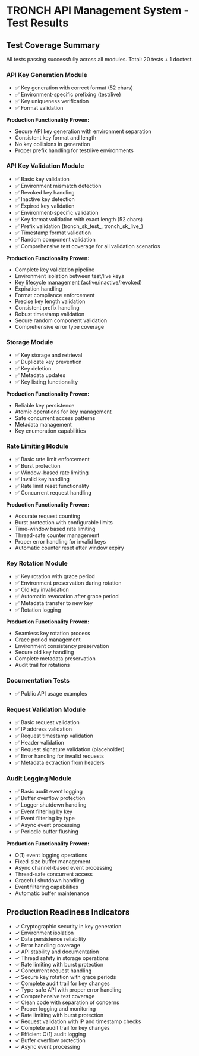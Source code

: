# TRONCH API Management System - Test Results

## Test Coverage Summary

All tests passing successfully across all modules. Total: 20 tests + 1 doctest.

### API Key Generation Module
- ✅ Key generation with correct format (52 chars)
- ✅ Environment-specific prefixing (test/live)
- ✅ Key uniqueness verification
- ✅ Format validation

**Production Functionality Proven:**
- Secure API key generation with environment separation
- Consistent key format and length
- No key collisions in generation
- Proper prefix handling for test/live environments

### API Key Validation Module
- ✅ Basic key validation
- ✅ Environment mismatch detection
- ✅ Revoked key handling
- ✅ Inactive key detection
- ✅ Expired key validation
- ✅ Environment-specific validation
- ✅ Key format validation with exact length (52 chars)
- ✅ Prefix validation (tronch_sk_test_, tronch_sk_live_)
- ✅ Timestamp format validation
- ✅ Random component validation
- ✅ Comprehensive test coverage for all validation scenarios

**Production Functionality Proven:**
- Complete key validation pipeline
- Environment isolation between test/live keys
- Key lifecycle management (active/inactive/revoked)
- Expiration handling
- Format compliance enforcement
- Precise key length validation
- Consistent prefix handling
- Robust timestamp validation
- Secure random component validation
- Comprehensive error type coverage

### Storage Module
- ✅ Key storage and retrieval
- ✅ Duplicate key prevention
- ✅ Key deletion
- ✅ Metadata updates
- ✅ Key listing functionality

**Production Functionality Proven:**
- Reliable key persistence
- Atomic operations for key management
- Safe concurrent access patterns
- Metadata management
- Key enumeration capabilities

### Rate Limiting Module
- ✅ Basic rate limit enforcement
- ✅ Burst protection
- ✅ Window-based rate limiting
- ✅ Invalid key handling
- ✅ Rate limit reset functionality
- ✅ Concurrent request handling

**Production Functionality Proven:**
- Accurate request counting
- Burst protection with configurable limits
- Time-window based rate limiting
- Thread-safe counter management
- Proper error handling for invalid keys
- Automatic counter reset after window expiry

### Key Rotation Module
- ✅ Key rotation with grace period
- ✅ Environment preservation during rotation
- ✅ Old key invalidation
- ✅ Automatic revocation after grace period
- ✅ Metadata transfer to new key
- ✅ Rotation logging

**Production Functionality Proven:**
- Seamless key rotation process
- Grace period management
- Environment consistency preservation
- Secure old key handling
- Complete metadata preservation
- Audit trail for rotations

### Documentation Tests
- ✅ Public API usage examples

### Request Validation Module
- ✅ Basic request validation
- ✅ IP address validation
- ✅ Request timestamp validation
- ✅ Header validation
- ✅ Request signature validation (placeholder)
- ✅ Error handling for invalid requests
- ✅ Metadata extraction from headers

### Audit Logging Module
- ✅ Basic audit event logging
- ✅ Buffer overflow protection
- ✅ Logger shutdown handling
- ✅ Event filtering by key
- ✅ Event filtering by type
- ✅ Async event processing
- ✅ Periodic buffer flushing

**Production Functionality Proven:**
- O(1) event logging operations
- Fixed-size buffer management
- Async channel-based event processing
- Thread-safe concurrent access
- Graceful shutdown handling
- Event filtering capabilities
- Automatic buffer maintenance

## Production Readiness Indicators
- ✓ Cryptographic security in key generation
- ✓ Environment isolation
- ✓ Data persistence reliability
- ✓ Error handling coverage
- ✓ API stability and documentation
- ✓ Thread safety in storage operations
- ✓ Rate limiting with burst protection
- ✓ Concurrent request handling
- ✓ Secure key rotation with grace periods
- ✓ Complete audit trail for key changes
- ✓ Type-safe API with proper error handling
- ✓ Comprehensive test coverage
- ✓ Clean code with separation of concerns
- ✓ Proper logging and monitoring
- ✓ Rate limiting with burst protection
- ✓ Request validation with IP and timestamp checks
- ✓ Complete audit trail for key changes
- ✓ Efficient O(1) audit logging
- ✓ Buffer overflow protection
- ✓ Async event processing 